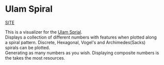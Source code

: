 # Ulam Spiral

[SITE](https://kevinkoos.github.io/UlamSpiral/)

This is a visualizer for the [Ulam Sprial](https://en.wikipedia.org/wiki/Ulam_spiral).\
Displays a collection of different numbers with features when plotted along a spiral pattern.
Discrete, Hexagonal, Vogel's and Archimedes(Sacks) spirals can be plotted.\
Generating as many numbers as you wish. Displaying composite numbers is the takes the most
resources.
